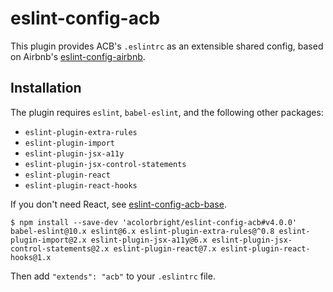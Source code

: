 # eslint-config-acb

This plugin provides ACB's `.eslintrc` as an extensible shared config, based on Airbnb's
[eslint-config-airbnb](https://github.com/airbnb/javascript/tree/master/packages/eslint-config-airbnb).

## Installation

The plugin requires `eslint`, `babel-eslint`, and the following other packages:
  - `eslint-plugin-extra-rules`
  - `eslint-plugin-import`
  - `eslint-plugin-jsx-a11y`
  - `eslint-plugin-jsx-control-statements`
  - `eslint-plugin-react`
  - `eslint-plugin-react-hooks`

If you don't need React, see [eslint-config-acb-base](https://github.com/acolorbright/eslint-config-acb-base).

```shell
$ npm install --save-dev 'acolorbright/eslint-config-acb#v4.0.0' babel-eslint@10.x eslint@6.x eslint-plugin-extra-rules@^0.8 eslint-plugin-import@2.x eslint-plugin-jsx-a11y@6.x eslint-plugin-jsx-control-statements@2.x eslint-plugin-react@7.x eslint-plugin-react-hooks@1.x
```

Then add `"extends": "acb"` to your `.eslintrc` file.
